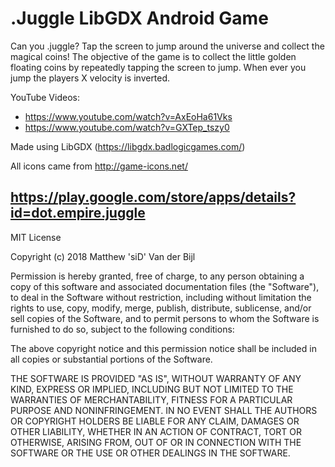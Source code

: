 # .Juggle LibGDX Android Game

Can you .juggle? Tap the screen to jump around the universe and collect the magical coins!
The objective of the game is to collect the little golden floating coins by repeatedly tapping the screen to jump. When ever you jump the players X velocity is inverted.

YouTube Videos:
* https://www.youtube.com/watch?v=AxEoHa61Vks
* https://www.youtube.com/watch?v=GXTep_tszy0

Made using LibGDX (https://libgdx.badlogicgames.com/)

All icons came from http://game-icons.net/

## https://play.google.com/store/apps/details?id=dot.empire.juggle

MIT License

Copyright (c) 2018 Matthew 'siD' Van der Bijl

Permission is hereby granted, free of charge, to any person obtaining a copy
of this software and associated documentation files (the "Software"), to deal
in the Software without restriction, including without limitation the rights
to use, copy, modify, merge, publish, distribute, sublicense, and/or sell
copies of the Software, and to permit persons to whom the Software is
furnished to do so, subject to the following conditions:

The above copyright notice and this permission notice shall be included in all
copies or substantial portions of the Software.

THE SOFTWARE IS PROVIDED "AS IS", WITHOUT WARRANTY OF ANY KIND, EXPRESS OR
IMPLIED, INCLUDING BUT NOT LIMITED TO THE WARRANTIES OF MERCHANTABILITY,
FITNESS FOR A PARTICULAR PURPOSE AND NONINFRINGEMENT. IN NO EVENT SHALL THE
AUTHORS OR COPYRIGHT HOLDERS BE LIABLE FOR ANY CLAIM, DAMAGES OR OTHER
LIABILITY, WHETHER IN AN ACTION OF CONTRACT, TORT OR OTHERWISE, ARISING FROM,
OUT OF OR IN CONNECTION WITH THE SOFTWARE OR THE USE OR OTHER DEALINGS IN THE
SOFTWARE.
